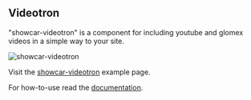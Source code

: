 <h2>Videotron</h2>

"showcar-videotron" is a component for including youtube and glomex videos in a simple way to your site.

<img src="/showcar-ui/docs/assets/images/showcar-videotron.jpg" alt="showcar-videotron">

Visit the <a href="https://www.autoscout24.de/content-management-service/fragments/test.html?fragment=C06Videotron.html&path=/content/skoda-kodiak-suv-test-page&site=content.autoscout24.de" target="_blank">showcar-videotron</a> example page.

For how-to-use read the <a href="https://github.com/AutoScout24/showcar-videotron" target="_blank">documentation</a>.
